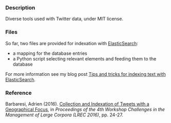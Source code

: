 ### Description

Diverse tools used with Twitter data, under MIT license.


### Files

So far, two files are provided for indexation with [ElasticSearch](https://www.elastic.co/products/elasticsearch):
* a mapping for the database entries
* a Python script selecting relevant elements and feeding them to the database

For more information see my blog post [Tips and tricks for indexing text with ElasticSearch](http://adrien.barbaresi.eu/blog/tips-indexation-elasticsearch.html).


### Reference

Barbaresi, Adrien (2016). [Collection and Indexation of Tweets with a Geographical Focus](https://hal.archives-ouvertes.fr/hal-01323274/document), in *Proceedings of the 4th Workshop Challenges in the Management of Large Corpora (LREC 2016)*, pp. 24-27.
